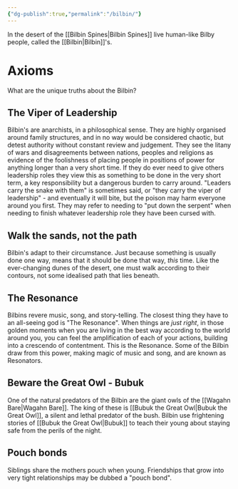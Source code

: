 ```yaml
---
{"dg-publish":true,"permalink":"/bilbin/"}
---
```


In the desert of the [[Bilbin Spines\|Bilbin Spines]] live human-like Bilby people, called the [[Bilbin\|Bilbin]]'s. 

# Axioms
What are the unique truths about the Bilbin?

## The Viper of Leadership
Bilbin's are anarchists, in a philosophical sense. They are highly organised around family structures, and in no way would be considered chaotic, but detest authority without constant review and judgement. They see the litany of wars and disagreements between nations, peoples and religions as evidence of the foolishness of placing people in positions of power for anything longer than a very short time. If they do ever need to give others leadership roles they view this as something to be done in the very short term, a key responsibility but a dangerous burden to carry around. "Leaders carry the snake with them" is sometimes said, or "they carry the viper of leadership" - and eventually it will bite, but the poison may harm everyone around you first. They may refer to needing to "put down the serpent" when needing to finish whatever leadership role they have been cursed with. 

## Walk the sands, not the path
Bilbin's adapt to their circumstance. Just because something is usually done one way, means that it should be done that way, *this* time. Like the ever-changing dunes of the desert, one must walk according to their contours, not some idealised path that lies beneath. 

## The Resonance
Bilbins revere music, song, and story-telling. The closest thing they have to an all-seeing god is "The Resonance". When things are *just right*, in those golden moments when you are living in the best way according to the world around you, you can feel the amplification of each of your actions, building into a crescendo of contentment. This is the Resonance. Some of the Bilbin draw from this power, making magic of music and song, and are known as Resonators. 

## Beware the Great Owl - Bubuk
One of the natural predators of the Bilbin are the giant owls of the [[Wagahn Bare\|Wagahn Bare]]. The king of these is [[Bubuk the Great Owl\|Bubuk the Great Owl]], a silent and lethal predator of the bush. Bilbin use frightening stories of [[Bubuk the Great Owl\|Bubuk]] to teach their young about staying safe from the perils of the night. 

## Pouch bonds
Siblings share the mothers pouch when young. Friendships that grow into very tight relationships may be dubbed a "pouch bond". 


